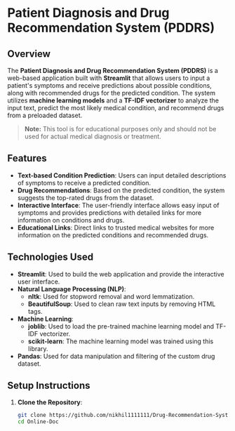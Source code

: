 # Patient Diagnosis and Drug Recommendation System (PDDRS)

## Overview
The **Patient Diagnosis and Drug Recommendation System (PDDRS)** is a web-based application built with **Streamlit** that allows users to input a patient's symptoms and receive predictions about possible conditions, along with recommended drugs for the predicted condition. The system utilizes **machine learning models** and a **TF-IDF vectorizer** to analyze the input text, predict the most likely medical condition, and recommend drugs from a preloaded dataset.

> **Note:** This tool is for educational purposes only and should not be used for actual medical diagnosis or treatment.

## Features
- **Text-based Condition Prediction**: Users can input detailed descriptions of symptoms to receive a predicted condition.
- **Drug Recommendations**: Based on the predicted condition, the system suggests the top-rated drugs from the dataset.
- **Interactive Interface**: The user-friendly interface allows easy input of symptoms and provides predictions with detailed links for more information on conditions and drugs.
- **Educational Links**: Direct links to trusted medical websites for more information on the predicted conditions and recommended drugs.

## Technologies Used
- **Streamlit**: Used to build the web application and provide the interactive user interface.
- **Natural Language Processing (NLP)**:
  - **nltk**: Used for stopword removal and word lemmatization.
  - **BeautifulSoup**: Used to clean raw text inputs by removing HTML tags.
- **Machine Learning**:
  - **joblib**: Used to load the pre-trained machine learning model and TF-IDF vectorizer.
  - **scikit-learn**: The machine learning model was trained using this library.
- **Pandas**: Used for data manipulation and filtering of the custom drug dataset.

## Setup Instructions

1. **Clone the Repository**:
   ```bash
   git clone https://github.com/nikhil1111111/Drug-Recommendation-System.git 
   cd Online-Doc
